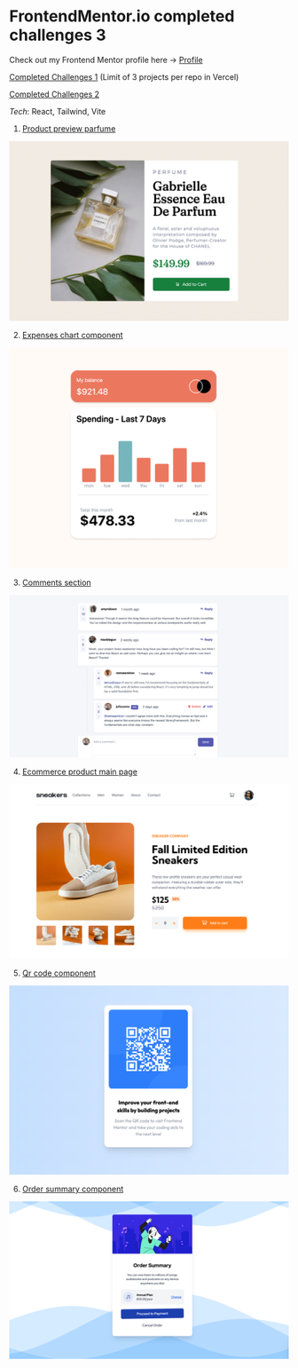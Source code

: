 # FrontendMentor.io completed challenges 3

Check out my Frontend Mentor profile here -> [Profile](https://www.frontendmentor.io/profile/thevolcanomanishere)

[Completed Challenges 1](https://github.com/thevolcanomanishere/fementor-challenges) (Limit of 3 projects per repo in Vercel)

[Completed Challenges 2](https://github.com/thevolcanomanishere/fementor-challenges-2)


_Tech_: React, Tailwind, Vite

1. <a href="https://fementor-product-preview-parfume.vercel.app/" target="_blank">Product preview parfume</a>

![Perfume](/screenshots/perfume-min.png)

2. <a href="https://expenses-chart-component-beta-wine.vercel.app/" target="_blank">Expenses chart component</a>

![Expenses](/screenshots/expenses-min.png)

3. <a href="https://comments-section-eight.vercel.app/" target="_blank">Comments section</a>

![Comments](/screenshots/comments-min.png)

4. <a href="https://ecommerce-product-main-page.vercel.app/" target="_blank">Ecommerce product main page</a>

![Sneakers](/screenshots/sneakers-min.png)

5. <a href="https://qr-code-fementor.vercel.app/" target="_blank">Qr code component</a>

![Qr code](/screenshots/qr-min.png)

6. <a href="https://order-summary-component-69.vercel.app/" target="_blank">Order summary component</a>

![Order](/screenshots/order-min.png)
